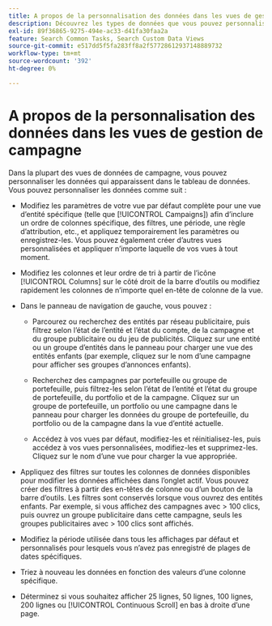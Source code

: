 ```yaml
---
title: A propos de la personnalisation des données dans les vues de gestion de campagne
description: Découvrez les types de données que vous pouvez personnaliser dans les vues de données de campagne.
exl-id: 89f36865-9275-494e-ac33-d41fa30faa2a
feature: Search Common Tasks, Search Custom Data Views
source-git-commit: e517dd5f5fa283ff8a2f57728612937148889732
workflow-type: tm+mt
source-wordcount: '392'
ht-degree: 0%

---
```


# A propos de la personnalisation des données dans les vues de gestion de campagne

Dans la plupart des vues de données de campagne, vous pouvez personnaliser les données qui apparaissent dans le tableau de données. Vous pouvez personnaliser les données comme suit :

* Modifiez les paramètres de votre vue par défaut complète pour une vue d’entité spécifique (telle que [!UICONTROL Campaigns]) afin d’inclure un ordre de colonnes spécifique, des filtres, une période, une règle d’attribution, etc., et appliquez temporairement les paramètres ou enregistrez-les. Vous pouvez également créer d’autres vues personnalisées et appliquer n’importe laquelle de vos vues à tout moment.

* Modifiez les colonnes et leur ordre de tri à partir de l’icône [!UICONTROL Columns] sur le côté droit de la barre d’outils ou modifiez rapidement les colonnes de n’importe quel en-tête de colonne de la vue.

* Dans le panneau de navigation de gauche, vous pouvez :

   * Parcourez ou recherchez des entités par réseau publicitaire, puis filtrez selon l’état de l’entité et l’état du compte, de la campagne et du groupe publicitaire ou du jeu de publicités. Cliquez sur une entité ou un groupe d’entités dans le panneau pour charger une vue des entités enfants (par exemple, cliquez sur le nom d’une campagne pour afficher ses groupes d’annonces enfants).

   * Recherchez des campagnes par portefeuille ou groupe de portefeuille, puis filtrez-les selon l’état de l’entité et l’état du groupe de portefeuille, du portfolio et de la campagne. Cliquez sur un groupe de portefeuille, un portfolio ou une campagne dans le panneau pour charger les données du groupe de portefeuille, du portfolio ou de la campagne dans la vue d’entité actuelle.

   * Accédez à vos vues par défaut, modifiez-les et réinitialisez-les, puis accédez à vos vues personnalisées, modifiez-les et supprimez-les. Cliquez sur le nom d’une vue pour charger la vue appropriée.

* Appliquez des filtres sur toutes les colonnes de données disponibles pour modifier les données affichées dans l’onglet actif. Vous pouvez créer des filtres à partir des en-têtes de colonne ou d’un bouton de la barre d’outils. Les filtres sont conservés lorsque vous ouvrez des entités enfants. Par exemple, si vous affichez des campagnes avec \> 100 clics, puis ouvrez un groupe publicitaire dans cette campagne, seuls les groupes publicitaires avec \> 100 clics sont affichés.

* Modifiez la période utilisée dans tous les affichages par défaut et personnalisés pour lesquels vous n’avez pas enregistré de plages de dates spécifiques.

* Triez à nouveau les données en fonction des valeurs d’une colonne spécifique.

* Déterminez si vous souhaitez afficher 25 lignes, 50 lignes, 100 lignes, 200 lignes ou [!UICONTROL Continuous Scroll] en bas à droite d’une page.
